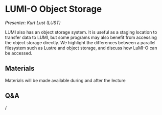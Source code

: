 # LUMI-O Object Storage

*Presenter: Kurt Lust (LUST)*

LUMI also has an object storage system. It is useful as a staging location
to transfer data to LUMI, but some programs may also benefit from accessing the 
object storage directly.
We highlight the differences
between a parallel filesystem such as Lustre and object storage, and discuss how
LuMI-O can be accessed.


## Materials

Materials will be made available during and after the lecture

<!--
<video src="https://462000265.lumidata.eu/2day-20250602/recordings/204-ObjectStorage.mp4" controls="controls"></video>
-->
<!--
-   A video recording will follow.
-->

<!--
-   [Slides](https://462000265.lumidata.eu/2day-20250602/files/LUMI-2day-20250602-204-ObjectStorage.pdf)

-   [Course notes](204-ObjectStorage.md)

-   [Exercises](E204-ObjectStorage.md)

Archived materials on LUMI:

-   Slides: `/appl/local/training/2day-20250602/files/LUMI-2day-20250602-204-ObjectStorage.pdf`

-   Recording: `/appl/local/training/2day-20250602/recordings/204-ObjectStorage.mp4`
-->


## Q&A

/
